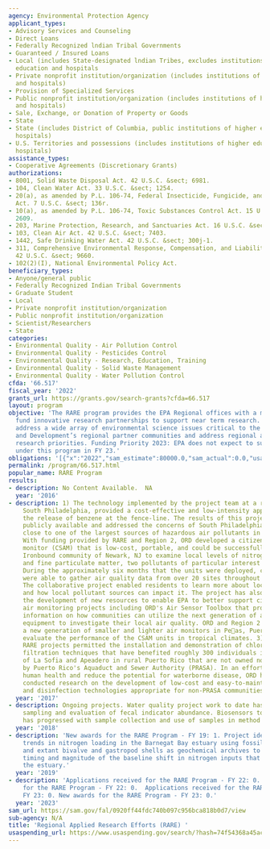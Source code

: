 ```yaml
---
agency: Environmental Protection Agency
applicant_types:
- Advisory Services and Counseling
- Direct Loans
- Federally Recognized lndian Tribal Governments
- Guaranteed / Insured Loans
- Local (includes State-designated lndian Tribes, excludes institutions of higher
  education and hospitals
- Private nonprofit institution/organization (includes institutions of higher education
  and hospitals)
- Provision of Specialized Services
- Public nonprofit institution/organization (includes institutions of higher education
  and hospitals)
- Sale, Exchange, or Donation of Property or Goods
- State
- State (includes District of Columbia, public institutions of higher education and
  hospitals)
- U.S. Territories and possessions (includes institutions of higher education and
  hospitals)
assistance_types:
- Cooperative Agreements (Discretionary Grants)
authorizations:
- 8001, Solid Waste Disposal Act. 42 U.S.C. &sect; 6981.
- 104, Clean Water Act. 33 U.S.C. &sect; 1254.
- 20(a), as amended by P.L. 106-74, Federal Insecticide, Fungicide, and Rodenticide
  Act. 7 U.S.C. &sect; 136r.
- 10(a), as amended by P.L. 106-74, Toxic Substances Control Act. 15 U.S.C. &sect;
  2609.
- 203, Marine Protection, Research, and Sanctuaries Act. 16 U.S.C. &sect; 1431.
- 103, Clean Air Act. 42 U.S.C. &sect; 7403.
- 1442, Safe Drinking Water Act. 42 U.S.C. &sect; 300j-1.
- 311, Comprehensive Environmental Response, Compensation, and Liability Act (CERCLA).
  42 U.S.C. &sect; 9660.
- 102(2)(I), National Environmental Policy Act.
beneficiary_types:
- Anyone/general public
- Federally Recognized Indian Tribal Governments
- Graduate Student
- Local
- Private nonprofit institution/organization
- Public nonprofit institution/organization
- Scientist/Researchers
- State
categories:
- Environmental Quality - Air Pollution Control
- Environmental Quality - Pesticides Control
- Environmental Quality - Research, Education, Training
- Environmental Quality - Solid Waste Management
- Environmental Quality - Water Pollution Control
cfda: '66.517'
fiscal_year: '2022'
grants_url: https://grants.gov/search-grants?cfda=66.517
layout: program
objective: 'The RARE program provides the EPA Regional offices with a mechanism to
  fund innovative research partnerships to support near term research. RARE projects
  address a wide array of environmental science issues critical to the Office of Research
  and Development’s regional partner communities and address regional and national
  research priorities. Funding Priority 2023: EPA does not expect to support awards
  under this program in FY 23.'
obligations: '[{"x":"2022","sam_estimate":80000.0,"sam_actual":0.0,"usa_spending_actual":0.0},{"x":"2023","sam_estimate":0.0,"sam_actual":0.0,"usa_spending_actual":0.0},{"x":"2024","sam_estimate":0.0,"sam_actual":0.0,"usa_spending_actual":0.0}]'
permalink: /program/66.517.html
popular_name: RARE Program
results:
- description: No Content Available.  NA
  year: '2016'
- description: 1) The technology implemented by the project team at a refinery in
    South Philadelphia, provided a cost-effective and low-intensity approach to monitoring
    the release of benzene at the fence-line. The results of this project were made
    publicly available and addressed the concerns of South Philadelphia communities
    close to one of the largest sources of hazardous air pollutants in the city. 2)
    With funding provided by RARE and Region 2, ORD developed a citizen science air
    monitor (CSAM) that is low-cost, portable, and could be successfully used by the
    Ironbound community of Newark, NJ to examine local levels of nitrogen dioxide
    and fine particulate matter, two pollutants of particular interest to the community.
    During the approximately six months that the units were deployed, community volunteers
    were able to gather air quality data from over 20 sites throughout the community.
    The collaborative project enabled residents to learn more about local air quality
    and how local pollutant sources can impact it. The project has also resulted in
    the development of new resources to enable EPA to better support citizen science
    air monitoring projects including ORD's Air Sensor Toolbox that provides valuable
    information on how communities can utilize the next generation of air monitoring
    equipment to investigate their local air quality. ORD and Region 2 are now evaluating
    a new generation of smaller and lighter air monitors in Pe񵥬as, Puerto Rico to
    evaluate the performance of the CSAM units in tropical climates. 3)Two funded
    RARE projects permitted the installation and demonstration of chlorination and
    filtration techniques that have benefited roughly 300 individuals in the communities
    of La Sofia and Apeadero in rural Puerto Rico that are not owned nor administered
    by Puerto Rico's Aquaduct and Sewer Authority (PRASA). In an effort to protect
    human health and reduce the potential for waterborne disease, ORD has, since 2005,
    conducted research on the development of low-cost and easy-to-maintain filtration
    and disinfection technologies appropriate for non-PRASA communities.
  year: '2017'
- description: Ongoing projects. Water quality project work to date has included field
    sampling and evaluation of fecal indicator abundance. Biosensors tool research
    has progressed with sample collection and use of samples in method development.
  year: '2018'
- description: 'New awards for the RARE Program - FY 19: 1. Project identifying historic
    trends in nitrogen loading in the Barnegat Bay estuary using fossil, historic,
    and extant bivalve and gastropod shells as geochemical archives to determine the
    timing and magnitude of the baseline shift in nitrogen inputs that occurred in
    the estuary.'
  year: '2019'
- description: 'Applications received for the RARE Program - FY 22: 0. New awards
    for the RARE Program - FY 22: 0.  Applications received for the RARE Program -
    FY 23: 0. New awards for the RARE Program - FY 23: 0.'
  year: '2023'
sam_url: https://sam.gov/fal/0920ff44fdc740b097c956bca818b0d7/view
sub-agency: N/A
title: 'Regional Applied Research Efforts (RARE) '
usaspending_url: https://www.usaspending.gov/search/?hash=74f54368a45ac752345ede5f210f8859
---
```

